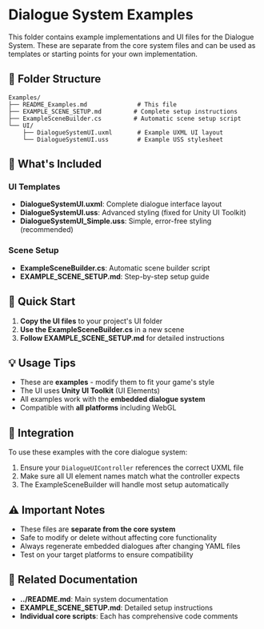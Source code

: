 # Dialogue System Examples

This folder contains example implementations and UI files for the Dialogue System. These are separate from the core system files and can be used as templates or starting points for your own implementation.

## 📁 Folder Structure

```
Examples/
├── README_Examples.md              # This file
├── EXAMPLE_SCENE_SETUP.md         # Complete setup instructions
├── ExampleSceneBuilder.cs         # Automatic scene setup script
└── UI/
    ├── DialogueSystemUI.uxml       # Example UXML UI layout
    └── DialogueSystemUI.uss        # Example USS stylesheet
```

## 🎯 What's Included

### UI Templates
- **DialogueSystemUI.uxml**: Complete dialogue interface layout
- **DialogueSystemUI.uss**: Advanced styling (fixed for Unity UI Toolkit)
- **DialogueSystemUI_Simple.uss**: Simple, error-free styling (recommended)

### Scene Setup
- **ExampleSceneBuilder.cs**: Automatic scene builder script
- **EXAMPLE_SCENE_SETUP.md**: Step-by-step setup guide

## 🚀 Quick Start

1. **Copy the UI files** to your project's UI folder
2. **Use the ExampleSceneBuilder.cs** in a new scene
3. **Follow EXAMPLE_SCENE_SETUP.md** for detailed instructions

## 💡 Usage Tips

- These are **examples** - modify them to fit your game's style
- The UI uses **Unity UI Toolkit** (UI Elements)
- All examples work with the **embedded dialogue system**
- Compatible with **all platforms** including WebGL

## 🔗 Integration

To use these examples with the core dialogue system:

1. Ensure your `DialogueUIController` references the correct UXML file
2. Make sure all UI element names match what the controller expects
3. The ExampleSceneBuilder will handle most setup automatically

## ⚠️ Important Notes

- These files are **separate from the core system**
- Safe to modify or delete without affecting core functionality
- Always regenerate embedded dialogues after changing YAML files
- Test on your target platforms to ensure compatibility

## 📖 Related Documentation

- **../README.md**: Main system documentation
- **EXAMPLE_SCENE_SETUP.md**: Detailed setup instructions
- **Individual core scripts**: Each has comprehensive code comments
